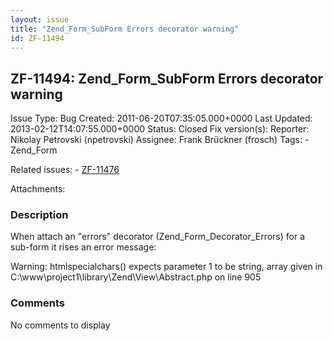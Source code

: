 ```yaml
---
layout: issue
title: "Zend_Form_SubForm Errors decorator warning"
id: ZF-11494
---
```


ZF-11494: Zend\_Form\_SubForm Errors decorator warning
------------------------------------------------------

 Issue Type: Bug Created: 2011-06-20T07:35:05.000+0000 Last Updated: 2013-02-12T14:07:55.000+0000 Status: Closed Fix version(s): 
 Reporter:  Nikolay Petrovski (npetrovski)  Assignee:  Frank Brückner (frosch)  Tags: - Zend\_Form
 
 Related issues: - [ZF-11476](/issues/browse/ZF-11476)
 
 Attachments: 
### Description

When attach an "errors" decorator (Zend\_Form\_Decorator\_Errors) for a sub-form it rises an error message:

Warning: htmlspecialchars() expects parameter 1 to be string, array given in C:\\www\\project1\\library\\Zend\\View\\Abstract.php on line 905

 

 

### Comments

No comments to display